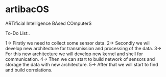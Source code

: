 # artibacOS
ARTificial Intelligence BAsed COmputerS

To-Do List:.

1-> Firstly we need to collect some sensor data.
2-> Secondly we will develop new architecture for transmission and processing of the data.
3-> For this new architecture we will develop new kernel and shell for communication.
4-> Then we can start to build network of sensors and storage the data with new architecture.
5-> After that we will start to find and build correlations.
